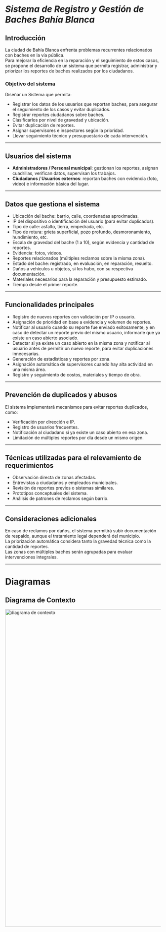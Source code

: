 # *Sistema de Registro y Gestión de Baches Bahía Blanca*

## Introducción
La ciudad de Bahía Blanca enfrenta problemas recurrentes relacionados con baches en la vía pública.  
Para mejorar la eficiencia en la reparación y el seguimiento de estos casos, se propone el desarrollo de un sistema que permita registrar, administrar y priorizar los reportes de baches realizados por los ciudadanos.

### Objetivo del sistema
Diseñar un Sistema que permita:
 * Registrar los datos de los usuarios que reportan baches, para asegurar el seguimiento de los casos y evitar duplicados.
 * Registrar reportes ciudadanos sobre baches.
 * Clasificarlos por nivel de gravedad y ubicación.
 * Evitar duplicación de reportes.
 * Asignar supervisores e inspectores según la prioridad.
 * Llevar seguimiento técnico y presupuestario de cada intervención.

---

## Usuarios del sistema
 * **Administradores / Personal municipal**: gestionan los reportes, asignan cuadrillas, verifican datos, supervisan los trabajos.  
 * **Ciudadanos / Usuarios externos**: reportan baches con evidencia (foto, video) e información básica del lugar.  

---

## Datos que gestiona el sistema
* Ubicación del bache: barrio, calle, coordenadas aproximadas.  
* IP del dispositivo o identificación del usuario (para evitar duplicados).  
* Tipo de calle: asfalto, tierra, empedrada, etc.  
* Tipo de rotura: grieta superficial, pozo profundo, desmoronamiento, hundimiento, etc.  
* Escala de gravedad del bache (1 a 10), según evidencia y cantidad de reportes.  
* Evidencia: fotos, videos.  
* Reportes relacionados (múltiples reclamos sobre la misma zona).  
* Estado del bache: registrado, en evaluación, en reparación, resuelto.  
* Daños a vehículos u objetos, si los hubo, con su respectiva documentación.  
* Materiales necesarios para la reparación y presupuesto estimado.  
* Tiempo desde el primer reporte.  

---

## Funcionalidades principales
* Registro de nuevos reportes con validación por IP o usuario.  
* Asignación de prioridad en base a evidencia y volumen de reportes.  
* Notificar al usuario cuando su reporte fue enviado exitosamente, y en caso de detectar un reporte previo del mismo usuario, informarle que ya existe un caso abierto asociado.  
* Detectar si ya existe un caso abierto en la misma zona y notificar al usuario antes de permitir un nuevo reporte, para evitar duplicaciones innecesarias.  
* Generación de estadísticas y reportes por zona.  
* Asignación automática de supervisores cuando hay alta actividad en una misma área.  
* Registro y seguimiento de costos, materiales y tiempo de obra.  

---

## Prevención de duplicados y abusos
El sistema implementará mecanismos para evitar reportes duplicados, como:
- Verificación por dirección e IP.  
- Registro de usuarios frecuentes.  
- Notificación al ciudadano si ya existe un caso abierto en esa zona.  
- Limitación de múltiples reportes por día desde un mismo origen.  

---

## Técnicas utilizadas para el relevamiento de requerimientos
* Observación directa de zonas afectadas.  
* Entrevistas a ciudadanos y empleados municipales.  
* Revisión de reportes previos o sistemas similares.  
* Prototipos conceptuales del sistema.  
* Análisis de patrones de reclamos según barrio.  

---

## Consideraciones adicionales
En caso de reclamos por daños, el sistema permitirá subir documentación de respaldo, aunque el tratamiento legal dependerá del municipio.  
La priorización automática considera tanto la gravedad técnica como la cantidad de reportes.  
Las zonas con múltiples baches serán agrupadas para evaluar intervenciones integrales.  

---

# Diagramas

##  Diagrama de Contexto 



<img width="1536" height="1024" alt="diagrama de contexto" src="https://github.com/user-attachments/assets/76f2b43a-033b-4842-bd66-4efc838a496b" />


